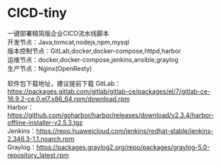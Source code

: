 # CICD-tiny
一键部署精简版企业CICD流水线脚本<br>
开发节点：Java,tomcat,nodejs,npm,mysql<br>
版本控制节点：GitLab,docker,docker-compose,httpd,harbor<br>
运维节点：docker,docker-compose,jenkins,ansible,graylog<br>
生产节点：Nginx(OpenResty)<br>

软件包下载地址，建议提前下载
GitLab：https://packages.gitlab.com/gitlab/gitlab-ce/packages/el/7/gitlab-ce-16.9.2-ce.0.el7.x86_64.rpm/download.rpm<br>
Harbor：https://github.com/goharbor/harbor/releases/download/v2.3.4/harbor-offline-installer-v2.5.3.tgz<br>
Jenkins：https://repo.huaweicloud.com/jenkins/redhat-stable/jenkins-2.346.3-1.1.noarch.rpm<br>
Graylog：https://packages.graylog2.org/repo/packages/graylog-5.0-repository_latest.rpm<br>
